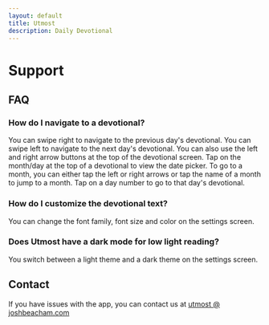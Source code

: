```yaml
---
layout: default
title: Utmost
description: Daily Devotional
---
```



# Support

## FAQ

### How do I navigate to a devotional?
You can swipe right to navigate to the previous day's devotional. You can swipe left to navigate to the next day's devotional. You can also use the left and right arrow buttons at the top of the devotional screen.
Tap on the month/day at the top of a devotional to view the date picker. To go to a month, you can either tap the left or right arrows or tap the name of a month to jump to a month. Tap on a day number to go to that day's devotional.

### How do I customize the devotional text?
You can change the font family, font size and color on the settings screen.

### Does Utmost have a dark mode for low light reading?
You switch between a light theme and a dark theme on the settings screen.


## Contact

If you have issues with the app, you can contact us at [utmost @ joshbeacham.com](utmost@joshbeacham.com) 
